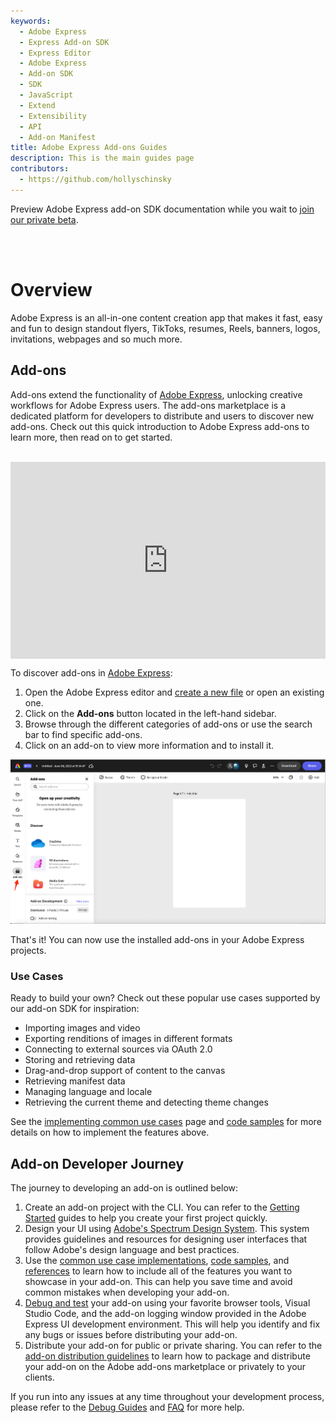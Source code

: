 ```yaml
---
keywords:
  - Adobe Express
  - Express Add-on SDK
  - Express Editor
  - Adobe Express
  - Add-on SDK
  - SDK
  - JavaScript
  - Extend
  - Extensibility
  - API
  - Add-on Manifest
title: Adobe Express Add-ons Guides
description: This is the main guides page
contributors:
  - https://github.com/hollyschinsky
---
```


<InlineAlert slots="text" variant="info"/>

Preview Adobe Express add-on SDK documentation while you wait to [join our private beta](https://adobe.com/go/express-developer).

<br/><br/>

# Overview
Adobe Express is an all-in-one content creation app that makes it fast, easy and fun to design standout flyers, TikToks, resumes, Reels, banners, logos, invitations, webpages and so much more. 

## Add-ons
Add-ons extend the functionality of [Adobe Express](https://new.express.adobe.com/), unlocking creative workflows for Adobe Express users. The add-ons marketplace is a dedicated platform for developers to distribute and users to discover new add-ons. Check out this quick introduction to Adobe Express add-ons to learn more, then read on to get started. <br/><br/>

<div style="display: flex; justify-content: center;">
  <iframe width="560" height="315" src="https://www.youtube.com/embed/RNHsCQ9TPd8" title="Introduction to Adobe Express Add-ons" frameborder="0" allow="accelerometer; autoplay; clipboard-write; encrypted-media; gyroscope; picture-in-picture; web-share" allowfullscreen></iframe>
</div>

To discover add-ons in [Adobe Express](https://new.express.adobe.com/new):

1. Open the Adobe Express editor and [create a new file](https://new.express.adobe.com/new) or open an existing one.
2. Click on the **Add-ons** button located in the left-hand sidebar.
3. Browse through the different categories of add-ons or use the search bar to find specific add-ons.
4. Click on an add-on to view more information and to install it.

![discover add-ons image](../images/discover.png)

That's it! You can now use the installed add-ons in your Adobe Express projects.

### Use Cases
Ready to build your own? Check out these popular use cases supported by our add-on SDK for inspiration: 

- Importing images and video
- Exporting renditions of images in different formats
- Connecting to external sources via OAuth 2.0
- Storing and retrieving data
- Drag-and-drop support of content to the canvas
- Retrieving manifest data
- Managing language and locale
- Retrieving the current theme and detecting theme changes

See the [implementing common use cases](../develop/) page and [code samples](../samples.md) for more details on how to implement the features above. 


## Add-on Developer Journey
The journey to developing an add-on is outlined below: 

1. Create an add-on project with the CLI. You can refer to the [Getting Started](./getting_started/) guides to help you create your first project quickly. 
2. Design your UI using [Adobe's Spectrum Design System](https://spectrum.adobe.com/). This system provides guidelines and resources for designing user interfaces that follow Adobe's design language and best practices. 
3. Use the [common use case implementations](./develop/), [code samples](../samples.md), and [references](../references/) to learn how to include all of the features you want to showcase in your add-on. This can help you save time and avoid common mistakes when developing your add-on. 
4. [Debug and test](./debug/) your add-on using your favorite browser tools, Visual Studio Code, and the add-on logging window provided in the Adobe Express UI development environment. This will help you identify and fix any bugs or issues before distributing your add-on. 
5. Distribute your add-on for public or private sharing. You can refer to the [add-on distribution guidelines](./distribute/) to learn how to package and distribute your add-on on the Adobe add-ons marketplace or privately to your clients. 

If you run into any issues at any time throughout your development process, please refer to the [Debug Guides](../guides/debug/) and [FAQ](../guides/faq.md) for more help. 

